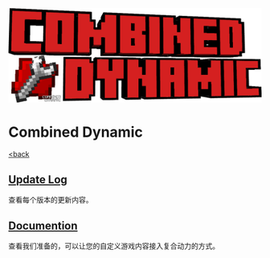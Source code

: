 ![Title](/title.png#pic_center)
# Combined Dynamic
[<back](../index.md)
## [Update Log](./logs/index.md)
查看每个版本的更新内容。

## [Documention](./docs/index.md)
查看我们准备的，可以让您的自定义游戏内容接入复合动力的方式。